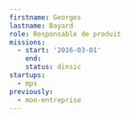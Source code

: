 ```yaml
---
firstname: Georges
lastname: Bayard
role: Responsable de produit
missions:
  - start: '2016-03-01'
    end:
    status: dinsic
startups:
  - mps
previously:
  - mon-entreprise
---
```

